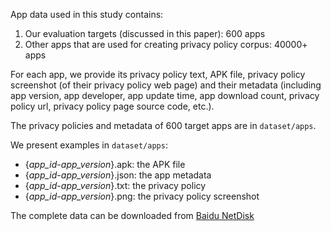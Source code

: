 App data used in this study contains:

1. Our evaluation targets (discussed in this paper): 600 apps
2. Other apps that are used for creating privacy policy corpus: 40000+ apps

For each app, we provide its privacy policy text, APK file, privacy policy screenshot (of their privacy policy web page)
and their metadata (including app version, app developer, app update time, app download count, privacy policy url,
privacy policy page source code, etc.). 

The privacy policies and metadata of 600 target apps are in `dataset/apps`. 

We present examples in `dataset/apps`:
+ {_app_id_-_app_version_}.apk: the APK file
+ {_app_id_-_app_version_}.json: the app metadata
+ {_app_id_-_app_version_}.txt: the privacy policy
+ {_app_id_-_app_version_}.png: the privacy policy screenshot

The complete data can be downloaded from [Baidu NetDisk](https://pan.baidu.com/s/1ulm35u6AOL83VQbaye_o-g?pwd=85f3)